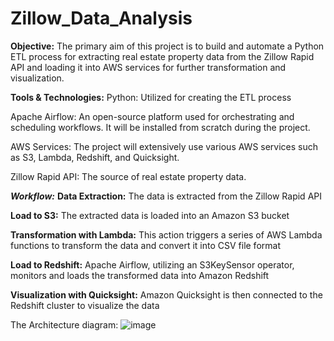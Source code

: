 # Zillow_Data_Analysis

**Objective:** The primary aim of this project is to build and automate a Python ETL process for extracting real estate property data from the Zillow Rapid API and loading it into AWS services for further transformation and visualization.

**Tools & Technologies:**
Python: Utilized for creating the ETL process

Apache Airflow: An open-source platform used for orchestrating and scheduling workflows. It will be installed from scratch during the project.

AWS Services: The project will extensively use various AWS services such as S3, Lambda, Redshift, and Quicksight.

Zillow Rapid API: The source of real estate property data.

***Workflow:***
**Data Extraction:** The data is extracted from the Zillow Rapid API

**Load to S3:** The extracted data is loaded into an Amazon S3 bucket

**Transformation with Lambda:** This action triggers a series of AWS Lambda functions to transform the data and convert it into CSV file format

**Load to Redshift:** Apache Airflow, utilizing an S3KeySensor operator, monitors and loads the transformed data into Amazon Redshift

**Visualization with Quicksight:** Amazon Quicksight is then connected to the Redshift cluster to visualize the data


The Architecture diagram:
![image](https://github.com/srijamannam/Data-Engineering-Project---Zillow-Data/assets/92010369/ee904bec-e7bf-4037-b9c6-69a839bd0ee6)

